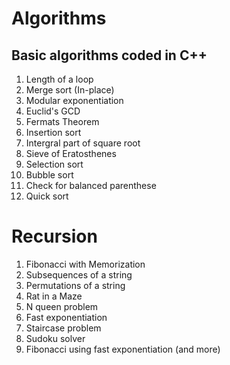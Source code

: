 # Algorithms
## Basic algorithms coded in C++
  1. Length of a loop
  2. Merge sort (In-place)
  3. Modular exponentiation 
  4. Euclid's GCD
  5. Fermats Theorem
  6. Insertion sort
  7. Intergral part of square root
  8. Sieve of Eratosthenes
  9. Selection sort
  10. Bubble sort
  11. Check for balanced parenthese
  12. Quick sort
# Recursion
 1. Fibonacci with Memorization
 2. Subsequences of a string
 3. Permutations of a string
 4. Rat in a Maze 
 5. N queen problem
 6. Fast exponentiation
 7. Staircase problem
 8. Sudoku solver
 9. Fibonacci using fast exponentiation
 (and more)
